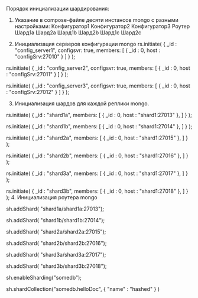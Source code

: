 Порядок инициализации шардирования:
1. Указание в compose-файле десяти инстансов mongo с разными настройками:
    Конфигуратор1
    Конфигуратор2
    Конфигуратор3
    Роутер
    Шард1a
    Шард2a
    Шард1b
    Шард2b
    Шард1c
    Шард2c

2. Инициализация серверов конфигурации mongo
rs.initiate(
  {
    _id : "config_server1",
       configsvr: true,
    members: [
      { _id : 0, host : "configSrv:27010" }
    ]
  }
);

rs.initiate(
  {
    _id : "config_server2",
       configsvr: true,
    members: [
      { _id : 0, host : "configSrv:27011" }
    ]
  }
);

rs.initiate(
  {
    _id : "config_server3",
       configsvr: true,
    members: [
      { _id : 0, host : "configSrv:27012" }
    ]
  }
);

3. Инициализация шардов для каждой реплики mongo.

rs.initiate(
    {
      _id : "shard1a",
      members: [
        { _id : 0, host : "shard1:27013" },
      ]
    }
);

rs.initiate(
    {
      _id : "shard1b",
      members: [
        { _id : 0, host : "shard1:27014" },
      ]
    }
);

rs.initiate(
    {
      _id : "shard2a",
      members: [
        { _id : 0, host : "shard1:27015" },
      ]
    }
);

rs.initiate(
    {
      _id : "shard2b",
      members: [
        { _id : 0, host : "shard1:27016" },
      ]
    }
);

rs.initiate(
    {
      _id : "shard3a",
      members: [
        { _id : 0, host : "shard1:27017" },
      ]
    }
);

rs.initiate(
    {
      _id : "shard3b",
      members: [
        { _id : 0, host : "shard1:27018" },
      ]
    }
);
4. Инициализация роутера mongo

sh.addShard( "shard1a/shard1a:27013");

sh.addShard( "shard1b/shard1b:27014");

sh.addShard( "shard2a/shard2a:27015");

sh.addShard( "shard2b/shard2b:27016");

sh.addShard( "shard3a/shard3a:27017");

sh.addShard( "shard3b/shard3b:27018");

sh.enableSharding("somedb");

sh.shardCollection("somedb.helloDoc", { "name" : "hashed" } )
